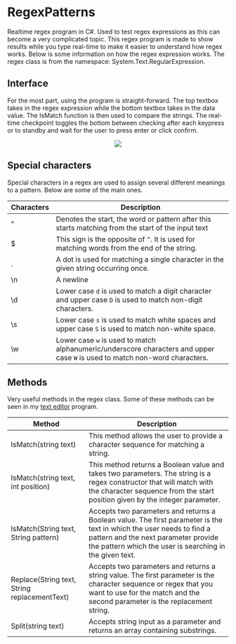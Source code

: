 # RegexPatterns
Realtime regex program in C#. Used to test regex expressions as this can become a very complicated topic. This regex program is made to show results while you type real-time to make it easier to understand how regex works. Below is some information on how the regex expression works. The regex class is from the namespace: System.Text.RegularExpression.

**Interface**
----------------------
For the most part, using the program is straight-forward. The top textbox takes in the regex expression while the bottom textbox takes in the data value. The IsMatch function is then used to compare the strings. The real-time checkpoint toggles the bottom between checking after each keypress or to standby and wait for the user to press enter or click confirm.

<p align="center">
<img src="https://user-images.githubusercontent.com/100814612/166621943-d3667c2a-fc42-4d4c-80bf-c26eea5b8195.png"><img>
</p>

**Special characters**
----------------------
Special characters in a regex are used to assign several different meanings to a pattern. Below are some of the main ones.

| Characters | Description |
| --- | --- |
| ^ | Denotes the start, the word or pattern after this starts matching from the start of the input text |
| $ | This sign is the opposite of ```^```. It is used for matching words from the end of the string. |
| . | A dot is used for matching a single character in the given string occurring once. |
| \n | A newline |
| \d | Lower case ```d``` is used to match a digit character and upper case ```D``` is used to match non-digit characters. |
| \s | Lower case ```s``` is used to match white spaces and upper case ```S``` is used to match non-white space. |
| \w | Lower case ```w``` is used to match alphanumeric/underscore characters and upper case ```W``` is used to match non-word characters. |


**Methods**
--------------
Very useful methods in the regex class. Some of these methods can be seen in my [text editor](https://github.com/Kttra/TextEditor) program.

| Method | Description |
| --- | --- |
| IsMatch(string text) | This method allows the user to provide a character sequence for matching a string. |
| IsMatch(string text, int position) | This method returns a Boolean value and takes two parameters. The string is a regex constructor that will match with the character sequence from the start position given by the integer parameter. |
| IsMatch(String text, String pattern) | Accepts two parameters and returns a Boolean value. The first parameter is the text in which the user needs to find a pattern and the next parameter provide the pattern which the user is searching in the given text. |
| Replace(String text, String replacementText) | Accepts two parameters and returns a string value. The first parameter is the character sequence or regex that you want to use for the match and the second parameter is the replacement string. |
| Split(string text) | Accepts string input as a parameter and returns an array containing substrings. |
